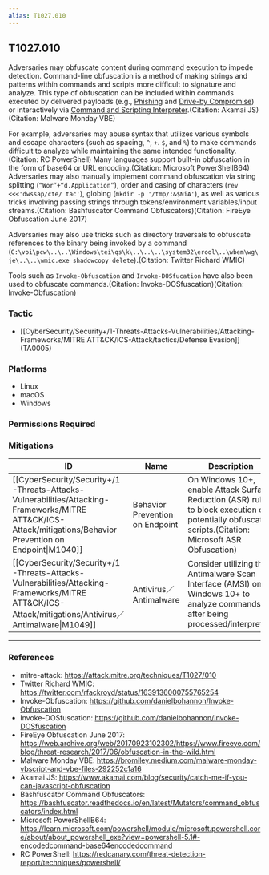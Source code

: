 ```yaml
---
alias: T1027.010
---
```


## T1027.010

Adversaries may obfuscate content during command execution to impede detection. Command-line obfuscation is a method of making strings and patterns within commands and scripts more difficult to signature and analyze. This type of obfuscation can be included within commands executed by delivered payloads (e.g., [Phishing](https://attack.mitre.org/techniques/T1566) and [Drive-by Compromise](https://attack.mitre.org/techniques/T1189)) or interactively via [Command and Scripting Interpreter](https://attack.mitre.org/techniques/T1059).(Citation: Akamai JS)(Citation: Malware Monday VBE)

For example, adversaries may abuse syntax that utilizes various symbols and escape characters (such as spacing,  `^`, `+`. `$`, and `%`) to make commands difficult to analyze while maintaining the same intended functionality.(Citation: RC PowerShell) Many languages support built-in obfuscation in the form of base64 or URL encoding.(Citation: Microsoft PowerShellB64) Adversaries may also manually implement command obfuscation via string splitting (`“Wor”+“d.Application”`), order and casing of characters (`rev <<<'dwssap/cte/ tac'`), globing (`mkdir -p '/tmp/:&$NiA'`), as well as various tricks involving passing strings through tokens/environment variables/input streams.(Citation: Bashfuscator Command Obfuscators)(Citation: FireEye Obfuscation June 2017)

Adversaries may also use tricks such as directory traversals to obfuscate references to the binary being invoked by a command (`C:\voi\pcw\..\..\Windows\tei\qs\k\..\..\..\system32\erool\..\wbem\wg\je\..\..\wmic.exe shadowcopy delete`).(Citation: Twitter Richard WMIC)

Tools such as <code>Invoke-Obfuscation</code> and <code>Invoke-DOSfucation</code> have also been used to obfuscate commands.(Citation: Invoke-DOSfuscation)(Citation: Invoke-Obfuscation)


### Tactic
- [[CyberSecurity/Security+/1-Threats-Attacks-Vulnerabilities/Attacking-Frameworks/MITRE ATT&CK/ICS-Attack/tactics/Defense Evasion]] (TA0005)

### Platforms
- Linux
- macOS
- Windows

### Permissions Required

### Mitigations

| ID | Name | Description |
| --- | --- | --- |
| [[CyberSecurity/Security+/1-Threats-Attacks-Vulnerabilities/Attacking-Frameworks/MITRE ATT&CK/ICS-Attack/mitigations/Behavior Prevention on Endpoint\|M1040]] | Behavior Prevention on Endpoint | On Windows 10+, enable Attack Surface Reduction (ASR) rules to block execution of potentially obfuscated scripts.(Citation: Microsoft ASR Obfuscation) |
| [[CyberSecurity/Security+/1-Threats-Attacks-Vulnerabilities/Attacking-Frameworks/MITRE ATT&CK/ICS-Attack/mitigations/Antivirus／Antimalware\|M1049]] | Antivirus／Antimalware | Consider utilizing the Antimalware Scan Interface (AMSI) on Windows 10+ to analyze commands after being processed/interpreted.  |


---
### References

- mitre-attack: https://attack.mitre.org/techniques/T1027/010
- Twitter Richard WMIC: https://twitter.com/rfackroyd/status/1639136000755765254
- Invoke-Obfuscation: https://github.com/danielbohannon/Invoke-Obfuscation
- Invoke-DOSfuscation: https://github.com/danielbohannon/Invoke-DOSfuscation
- FireEye Obfuscation June 2017: https://web.archive.org/web/20170923102302/https://www.fireeye.com/blog/threat-research/2017/06/obfuscation-in-the-wild.html
- Malware Monday VBE: https://bromiley.medium.com/malware-monday-vbscript-and-vbe-files-292252c1a16
- Akamai JS: https://www.akamai.com/blog/security/catch-me-if-you-can-javascript-obfuscation
- Bashfuscator Command Obfuscators: https://bashfuscator.readthedocs.io/en/latest/Mutators/command_obfuscators/index.html
- Microsoft PowerShellB64: https://learn.microsoft.com/powershell/module/microsoft.powershell.core/about/about_powershell_exe?view=powershell-5.1#-encodedcommand-base64encodedcommand
- RC PowerShell: https://redcanary.com/threat-detection-report/techniques/powershell/
